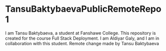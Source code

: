 # TansuBaktybaevaPublicRemoteRepo1
I am Tansu Baktybaeva, a student at Fanshawe College. This repository is created for the course Full Stack Deployment.
I am Aldiyar Galy, and I am in collaboration with this student.
Remote change made by Tansu Baktybaeva
